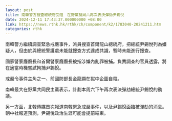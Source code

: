 ```yaml
---
layout: post
title: 南韓警方搜查總統府受阻　在野黨擬周六再次表決彈劾尹錫悅
date: 2024-12-11 17:43:37.000000000 +08:00
link: https://news.rthk.hk/rthk/ch/component/k2/1783040-20241211.htm
categories: rthk
---
```


南韓警方繼續調查緊急戒嚴事件，派員搜查首爾龍山總統府，把總統尹錫悅列為嫌疑人，但由於與總統警護處未能就搜查方式達成共識，暫時未能進行搜查。

國家警察廳廳長和首爾警察廳廳長被指涉嫌內亂罪被捕。負責調查的官員透露，將在適當時機嘗試拘捕尹錫悅。

戒嚴令事件主角之一、前國防部長金龍顯在獄中企圖自殺。

南韓最大在野黨共同民主黨表示，計劃本周六下午再次表決彈劾總統尹錫悅的動議。

另一方面，北韓傳媒首次報道南韓緊急戒嚴事件，以及尹錫悅面臨被彈劾的消息。朝中社報道預測，尹錫悅政治生涯可能會提前結束。
